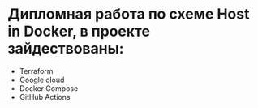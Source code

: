 # Дипломная работа по схеме Host in Docker, в проекте зайдествованы:
- Terraform
- Google cloud
- Docker Compose
- GitHub Actions
